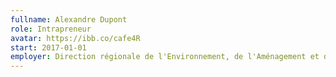 ```yaml
---
fullname: Alexandre Dupont
role: Intrapreneur
avatar: https://ibb.co/cafe4R
start: 2017-01-01
employer: Direction régionale de l'Environnement, de l'Aménagement et du Logement (DREAL)
---
```

